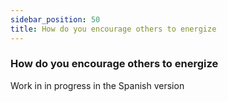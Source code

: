 ```yaml
---
sidebar_position: 50
title: How do you encourage others to energize
---
```


### How do you encourage others to energize

Work in in progress in the Spanish version
